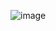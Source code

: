 ![image](https://user-images.githubusercontent.com/63789702/187473796-be869a22-977c-414b-ad31-611e5b2ab41a.png)

